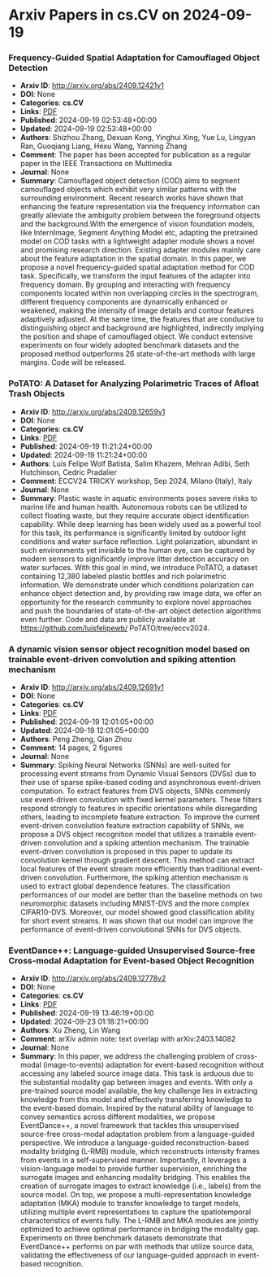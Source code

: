 # Arxiv Papers in cs.CV on 2024-09-19
### Frequency-Guided Spatial Adaptation for Camouflaged Object Detection
- **Arxiv ID**: http://arxiv.org/abs/2409.12421v1
- **DOI**: None
- **Categories**: **cs.CV**
- **Links**: [PDF](http://arxiv.org/pdf/2409.12421v1)
- **Published**: 2024-09-19 02:53:48+00:00
- **Updated**: 2024-09-19 02:53:48+00:00
- **Authors**: Shizhou Zhang, Dexuan Kong, Yinghui Xing, Yue Lu, Lingyan Ran, Guoqiang Liang, Hexu Wang, Yanning Zhang
- **Comment**: The paper has been accepted for publication as a regular paper in the
  IEEE Transactions on Multimedia
- **Journal**: None
- **Summary**: Camouflaged object detection (COD) aims to segment camouflaged objects which exhibit very similar patterns with the surrounding environment. Recent research works have shown that enhancing the feature representation via the frequency information can greatly alleviate the ambiguity problem between the foreground objects and the background.With the emergence of vision foundation models, like InternImage, Segment Anything Model etc, adapting the pretrained model on COD tasks with a lightweight adapter module shows a novel and promising research direction. Existing adapter modules mainly care about the feature adaptation in the spatial domain. In this paper, we propose a novel frequency-guided spatial adaptation method for COD task. Specifically, we transform the input features of the adapter into frequency domain. By grouping and interacting with frequency components located within non overlapping circles in the spectrogram, different frequency components are dynamically enhanced or weakened, making the intensity of image details and contour features adaptively adjusted. At the same time, the features that are conducive to distinguishing object and background are highlighted, indirectly implying the position and shape of camouflaged object. We conduct extensive experiments on four widely adopted benchmark datasets and the proposed method outperforms 26 state-of-the-art methods with large margins. Code will be released.



### PoTATO: A Dataset for Analyzing Polarimetric Traces of Afloat Trash Objects
- **Arxiv ID**: http://arxiv.org/abs/2409.12659v1
- **DOI**: None
- **Categories**: **cs.CV**
- **Links**: [PDF](http://arxiv.org/pdf/2409.12659v1)
- **Published**: 2024-09-19 11:21:24+00:00
- **Updated**: 2024-09-19 11:21:24+00:00
- **Authors**: Luis Felipe Wolf Batista, Salim Khazem, Mehran Adibi, Seth Hutchinson, Cedric Pradalier
- **Comment**: ECCV24 TRICKY workshop, Sep 2024, Milano (Italy), Italy
- **Journal**: None
- **Summary**: Plastic waste in aquatic environments poses severe risks to marine life and human health. Autonomous robots can be utilized to collect floating waste, but they require accurate object identification capability. While deep learning has been widely used as a powerful tool for this task, its performance is significantly limited by outdoor light conditions and water surface reflection. Light polarization, abundant in such environments yet invisible to the human eye, can be captured by modern sensors to significantly improve litter detection accuracy on water surfaces. With this goal in mind, we introduce PoTATO, a dataset containing 12,380 labeled plastic bottles and rich polarimetric information. We demonstrate under which conditions polarization can enhance object detection and, by providing raw image data, we offer an opportunity for the research community to explore novel approaches and push the boundaries of state-of-the-art object detection algorithms even further. Code and data are publicly available at https://github.com/luisfelipewb/ PoTATO/tree/eccv2024.



### A dynamic vision sensor object recognition model based on trainable event-driven convolution and spiking attention mechanism
- **Arxiv ID**: http://arxiv.org/abs/2409.12691v1
- **DOI**: None
- **Categories**: **cs.CV**
- **Links**: [PDF](http://arxiv.org/pdf/2409.12691v1)
- **Published**: 2024-09-19 12:01:05+00:00
- **Updated**: 2024-09-19 12:01:05+00:00
- **Authors**: Peng Zheng, Qian Zhou
- **Comment**: 14 pages, 2 figures
- **Journal**: None
- **Summary**: Spiking Neural Networks (SNNs) are well-suited for processing event streams from Dynamic Visual Sensors (DVSs) due to their use of sparse spike-based coding and asynchronous event-driven computation. To extract features from DVS objects, SNNs commonly use event-driven convolution with fixed kernel parameters. These filters respond strongly to features in specific orientations while disregarding others, leading to incomplete feature extraction. To improve the current event-driven convolution feature extraction capability of SNNs, we propose a DVS object recognition model that utilizes a trainable event-driven convolution and a spiking attention mechanism. The trainable event-driven convolution is proposed in this paper to update its convolution kernel through gradient descent. This method can extract local features of the event stream more efficiently than traditional event-driven convolution. Furthermore, the spiking attention mechanism is used to extract global dependence features. The classification performances of our model are better than the baseline methods on two neuromorphic datasets including MNIST-DVS and the more complex CIFAR10-DVS. Moreover, our model showed good classification ability for short event streams. It was shown that our model can improve the performance of event-driven convolutional SNNs for DVS objects.



### EventDance++: Language-guided Unsupervised Source-free Cross-modal Adaptation for Event-based Object Recognition
- **Arxiv ID**: http://arxiv.org/abs/2409.12778v2
- **DOI**: None
- **Categories**: **cs.CV**
- **Links**: [PDF](http://arxiv.org/pdf/2409.12778v2)
- **Published**: 2024-09-19 13:46:19+00:00
- **Updated**: 2024-09-23 01:18:21+00:00
- **Authors**: Xu Zheng, Lin Wang
- **Comment**: arXiv admin note: text overlap with arXiv:2403.14082
- **Journal**: None
- **Summary**: In this paper, we address the challenging problem of cross-modal (image-to-events) adaptation for event-based recognition without accessing any labeled source image data. This task is arduous due to the substantial modality gap between images and events. With only a pre-trained source model available, the key challenge lies in extracting knowledge from this model and effectively transferring knowledge to the event-based domain. Inspired by the natural ability of language to convey semantics across different modalities, we propose EventDance++, a novel framework that tackles this unsupervised source-free cross-modal adaptation problem from a language-guided perspective. We introduce a language-guided reconstruction-based modality bridging (L-RMB) module, which reconstructs intensity frames from events in a self-supervised manner. Importantly, it leverages a vision-language model to provide further supervision, enriching the surrogate images and enhancing modality bridging. This enables the creation of surrogate images to extract knowledge (i.e., labels) from the source model. On top, we propose a multi-representation knowledge adaptation (MKA) module to transfer knowledge to target models, utilizing multiple event representations to capture the spatiotemporal characteristics of events fully. The L-RMB and MKA modules are jointly optimized to achieve optimal performance in bridging the modality gap. Experiments on three benchmark datasets demonstrate that EventDance++ performs on par with methods that utilize source data, validating the effectiveness of our language-guided approach in event-based recognition.



